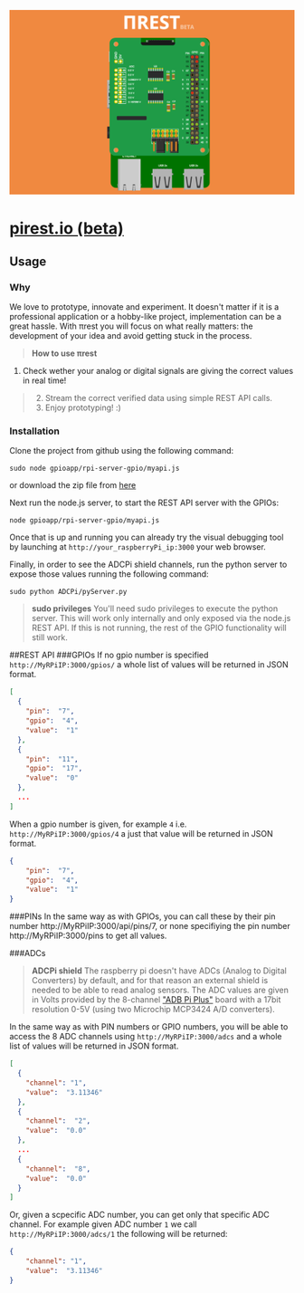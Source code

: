 ![pirest board](https://github.com/jgrecoarroyo/pirest.web/blob/gh-pages/img/board.png)
# [pirest.io (beta)](http://pirest.io)
## Usage
### Why
We love to prototype, innovate and experiment. It doesn't matter if it is a professional application or a hobby-like project, implementation can be a great hassle. With πrest you will focus on what really matters: the development of your idea and avoid getting stuck in the process.

> **How to use πrest**
   1. Check wether your analog or digital signals are giving the correct values in real time! 
>   2. Stream the correct verified data using simple REST API calls. 
>   3. Enjoy prototyping! :)

### Installation
Clone the project from github using the following command:

```
sudo node gpioapp/rpi-server-gpio/myapi.js
```
or download the zip file from [here](https://github.com/jgrecoarroyo/rpi/archive/master.zip)

Next run the node.js server, to start the REST API server with the GPIOs:

```
node gpioapp/rpi-server-gpio/myapi.js
```
Once that is up and running you can already try the visual debugging tool by launching at `http://your_raspberryPi_ip:3000` your web browser.


Finally, in order to see the ADCPi shield channels, run the python server to expose those values running the following command:

```
sudo python ADCPi/pyServer.py
```

> **sudo privileges**
> You'll need sudo privileges to execute the python server. This will work only internally and only exposed via the node.js REST API. If this is not running, the rest of the GPIO functionality will still work.


##REST API
###GPIOs
If no gpio number is specified `http://MyRPiIP:3000/gpios/` a whole list of values will be returned in JSON format.

```json
[
  {
    "pin":  "7",
    "gpio":  "4",
    "value":  "1"
  },
  {
    "pin":  "11",
    "gpio":  "17",
    "value":  "0"
  },
  ...
]
```

When a gpio number is given, for example `4` i.e. `http://MyRPiIP:3000/gpios/4` a just that value will be returned in JSON format.

```json
{
    "pin":  "7",
    "gpio":  "4",
    "value":  "1"
}
```

###PINs
In the same way as with GPIOs, you can call these by their pin number http://MyRPiIP:3000/api/pins/7, or none specifiying the pin number http://MyRPiIP:3000/pins to get all values.

###ADCs
> **ADCPi shield**
> The raspberry pi doesn't have ADCs (Analog to Digital Converters) by default, and for that reason an external shield is needed to be able to read analog sensors. The ADC values are given in Volts provided by the 8-channel ["ADB Pi Plus"](https://www.abelectronics.co.uk/products/17/Raspberry-Pi/56/ADC-Pi-Plus---Raspberry-Pi-Analogue-to-Digital-converter) board with a 17bit resolution 0-5V (using two Microchip MCP3424 A/D converters).

In the same way as with PIN numbers or GPIO numbers, you will be able to access the 8 ADC channels using `http://MyRPiIP:3000/adcs` and a whole list of values will be returned in JSON format.

```json
[
  {
    "channel": "1",
    "value":  "3.11346"
  },
  {
    "channel":  "2",
    "value":  "0.0"
  },
  ...
  {
    "channel":  "8",
    "value":  "0.0"
  }
]
```

Or, given a scpecific ADC number, you can get only that specific ADC channel. For example given ADC number `1` we call `http://MyRPiIP:3000/adcs/1` the following will be returned:

```json
{
    "channel": "1",
    "value":  "3.11346"
}
```
